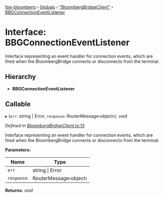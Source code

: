 [fpe-bloomberg](../README.md) › [Globals](../globals.md) › ["BloombergBridgeClient"](../modules/_bloombergbridgeclient_.md) › [BBGConnectionEventListener](_bloombergbridgeclient_.bbgconnectioneventlistener.md)

# Interface: BBGConnectionEventListener

Interface representing an event handler for connection events, which are fired
when the BloombergBridge connects or disconnects from the terminal.

## Hierarchy

* **BBGConnectionEventListener**

## Callable

▸ (`err`: string | Error, `response`: RouterMessage‹object›): *void*

*Defined in [BloombergBridgeClient.ts:13](https://github.com/ChartIQ/fpe-bloomberg/blob/8a46e97/src/clients/BloombergBridgeClient/BloombergBridgeClient.ts#L13)*

Interface representing an event handler for connection events, which are fired
when the BloombergBridge connects or disconnects from the terminal.

**Parameters:**

Name | Type |
------ | ------ |
`err` | string &#124; Error |
`response` | RouterMessage‹object› |

**Returns:** *void*
